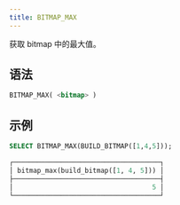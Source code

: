 ```yaml
---
title: BITMAP_MAX
---
```


获取 bitmap 中的最大值。

## 语法

```sql
BITMAP_MAX( <bitmap> )
```

## 示例

```sql
SELECT BITMAP_MAX(BUILD_BITMAP([1,4,5]));

┌─────────────────────────────────────┐
│ bitmap_max(build_bitmap([1, 4, 5])) │
├─────────────────────────────────────┤
│                                   5 │
└─────────────────────────────────────┘
```